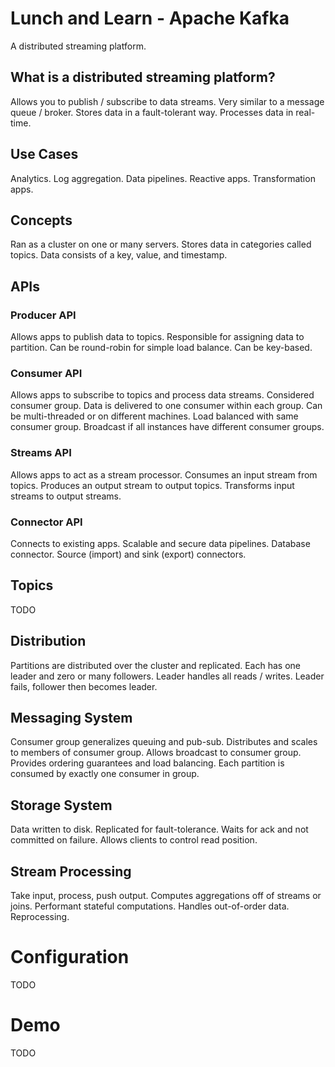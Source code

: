 # Lunch and Learn - Apache Kafka
A distributed streaming platform.

## What is a distributed streaming platform?
Allows you to publish / subscribe to data streams.
Very similar to a message queue / broker.
Stores data in a fault-tolerant way.
Processes data in real-time.

## Use Cases
Analytics.
Log aggregation.
Data pipelines.
Reactive apps.
Transformation apps.

## Concepts
Ran as a cluster on one or many servers.
Stores data in categories called topics.
Data consists of a key, value, and timestamp.

## APIs

### Producer API
Allows apps to publish data to topics.
Responsible for assigning data to partition.
Can be round-robin for simple load balance.
Can be key-based.

### Consumer API
Allows apps to subscribe to topics and process data streams.
Considered consumer group.
Data is delivered to one consumer within each group.
Can be multi-threaded or on different machines.
Load balanced with same consumer group.
Broadcast if all instances have different consumer groups.

### Streams API
Allows apps to act as a stream processor.
Consumes an input stream from topics.
Produces an output stream to output topics.
Transforms input streams to output streams.

### Connector API
Connects to existing apps.
Scalable and secure data pipelines.
Database connector.
Source (import) and sink (export) connectors.

## Topics
TODO

## Distribution
Partitions are distributed over the cluster and replicated.
Each has one leader and zero or many followers.
Leader handles all reads / writes.
Leader fails, follower then becomes leader.

## Messaging System
Consumer group generalizes queuing and pub-sub.
Distributes and scales to members of consumer group.
Allows broadcast to consumer group.
Provides ordering guarantees and load balancing.
Each partition is consumed by exactly one consumer in group.

## Storage System
Data written to disk.
Replicated for fault-tolerance.
Waits for ack and not committed on failure.
Allows clients to control read position.

## Stream Processing
Take input, process, push output.
Computes aggregations off of streams or joins.
Performant stateful computations.
Handles out-of-order data.
Reprocessing.

# Configuration
TODO

# Demo
TODO
